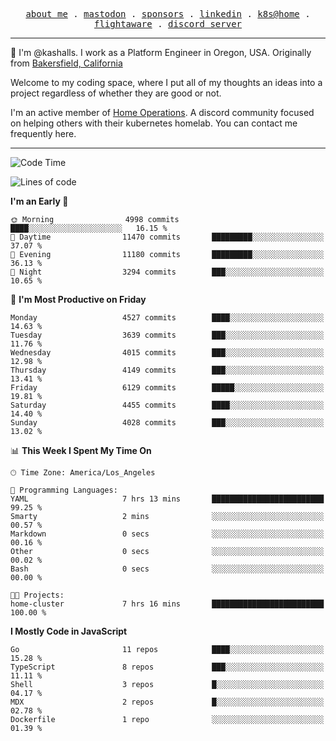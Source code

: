 <p align="center">
  <samp>
    <a href="https://jordanjones.org/">about me</a> .
    <a rel="me" href="https://mastodon.social/@kashall">mastodon</a> .
    <a href="https://github.com/sponsors/kashalls">sponsors</a> .
    <a href="https://linkedin.com/in/jordpjones">linkedin</a> .
    <a href="https://github.com/kashalls/home-cluster">k8s@home</a> .
    <a href="https://flightaware.com/adsb/stats/user/kashalls">flightaware</a> .
    <a href="https://discord.gg/V2WrCfqba9">discord server</a>
  </samp>
</p>

----------------------------------------------------------------

:wave: I'm @kashalls. I work as a Platform Engineer in Oregon, USA. Originally from [Bakersfield, California](https://maps.app.goo.gl/QQMtywTWghpXB6Tu6)

Welcome to my coding space, where I put all of my thoughts an ideas into a project regardless of whether they are good or not.

I'm an active member of [Home Operations](https://discord.gg/home-operations). A discord community focused on helping others with their kubernetes homelab. You can contact me frequently here.

----------------------------------------------------------------
<!--START_SECTION:waka-->
![Code Time](http://img.shields.io/badge/Code%20Time-2%2C411%20hrs%2037%20mins-blue)

![Lines of code](https://img.shields.io/badge/From%20Hello%20World%20I%27ve%20Written-9.6%20million%20lines%20of%20code-blue)

**I'm an Early 🐤** 

```text
🌞 Morning                4998 commits        ████░░░░░░░░░░░░░░░░░░░░░   16.15 % 
🌆 Daytime                11470 commits       █████████░░░░░░░░░░░░░░░░   37.07 % 
🌃 Evening                11180 commits       █████████░░░░░░░░░░░░░░░░   36.13 % 
🌙 Night                  3294 commits        ███░░░░░░░░░░░░░░░░░░░░░░   10.65 % 
```
📅 **I'm Most Productive on Friday** 

```text
Monday                   4527 commits        ████░░░░░░░░░░░░░░░░░░░░░   14.63 % 
Tuesday                  3639 commits        ███░░░░░░░░░░░░░░░░░░░░░░   11.76 % 
Wednesday                4015 commits        ███░░░░░░░░░░░░░░░░░░░░░░   12.98 % 
Thursday                 4149 commits        ███░░░░░░░░░░░░░░░░░░░░░░   13.41 % 
Friday                   6129 commits        █████░░░░░░░░░░░░░░░░░░░░   19.81 % 
Saturday                 4455 commits        ████░░░░░░░░░░░░░░░░░░░░░   14.40 % 
Sunday                   4028 commits        ███░░░░░░░░░░░░░░░░░░░░░░   13.02 % 
```


📊 **This Week I Spent My Time On** 

```text
🕑︎ Time Zone: America/Los_Angeles

💬 Programming Languages: 
YAML                     7 hrs 13 mins       █████████████████████████   99.25 % 
Smarty                   2 mins              ░░░░░░░░░░░░░░░░░░░░░░░░░   00.57 % 
Markdown                 0 secs              ░░░░░░░░░░░░░░░░░░░░░░░░░   00.16 % 
Other                    0 secs              ░░░░░░░░░░░░░░░░░░░░░░░░░   00.02 % 
Bash                     0 secs              ░░░░░░░░░░░░░░░░░░░░░░░░░   00.00 % 

🐱‍💻 Projects: 
home-cluster             7 hrs 16 mins       █████████████████████████   100.00 % 
```

**I Mostly Code in JavaScript** 

```text
Go                       11 repos            ████░░░░░░░░░░░░░░░░░░░░░   15.28 % 
TypeScript               8 repos             ███░░░░░░░░░░░░░░░░░░░░░░   11.11 % 
Shell                    3 repos             █░░░░░░░░░░░░░░░░░░░░░░░░   04.17 % 
MDX                      2 repos             █░░░░░░░░░░░░░░░░░░░░░░░░   02.78 % 
Dockerfile               1 repo              ░░░░░░░░░░░░░░░░░░░░░░░░░   01.39 % 
```




<!--END_SECTION:waka-->
